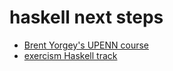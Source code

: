 # haskell next steps
* [Brent Yorgey's UPENN course](http://www.seas.upenn.edu/~cis194/spring13/)
* [exercism Haskell track](http://exercism.io/tracks/haskell/exercises)
